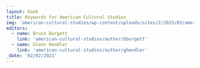 ```yaml
---
layout: book
title: Keywords for American Cultural Studies
img: 'american-cultural-studies/wp-content/uploads/sites/2/2015/03/american-cultural-studies.jpg'
editors:
  - name: Bruce Burgett
    link: 'american-cultural-studies/author/bburgett'
  - name: Glenn Hendler
    link: 'american-cultural-studies/author/ghendler'
_date: '02/02/2021'
---
```


